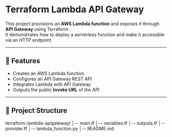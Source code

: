 # Terraform Lambda API Gateway

This project provisions an **AWS Lambda function** and exposes it through **API Gateway** using Terraform.  
It demonstrates how to deploy a serverless function and make it accessible via an HTTP endpoint.

---

## 🚀 Features
- Creates an AWS Lambda function
- Configures an API Gateway REST API
- Integrates Lambda with API Gateway
- Outputs the public **Invoke URL** of the API

---

## 📂 Project Structure
terraform-lambda-apigateway/
│-- main.tf
│-- variables.tf
│-- outputs.tf
│-- provider.tf
│-- lambda_function.py
│-- README.md
